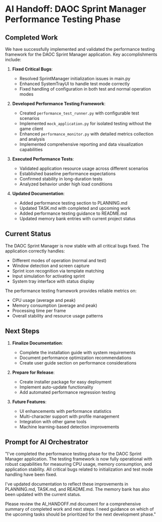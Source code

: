 # AI Handoff: DAOC Sprint Manager Performance Testing Phase

## Completed Work

We have successfully implemented and validated the performance testing framework for the DAOC Sprint Manager application. Key accomplishments include:

1. **Fixed Critical Bugs**:
   - Resolved SprintManager initialization issues in main.py
   - Enhanced SystemTrayUI to handle test mode correctly
   - Fixed handling of configuration in both test and normal operation modes

2. **Developed Performance Testing Framework**:
   - Created `performance_test_runner.py` with configurable test scenarios
   - Implemented `mock_application.py` for isolated testing without the game client
   - Enhanced `performance_monitor.py` with detailed metrics collection and analysis
   - Implemented comprehensive reporting and data visualization capabilities

3. **Executed Performance Tests**:
   - Validated application resource usage across different scenarios
   - Established baseline performance expectations
   - Confirmed stability in long-duration tests
   - Analyzed behavior under high load conditions

4. **Updated Documentation**:
   - Added performance testing section to PLANNING.md
   - Updated TASK.md with completed and upcoming work
   - Added performance testing guidance to README.md
   - Updated memory bank entries with current project status

## Current Status

The DAOC Sprint Manager is now stable with all critical bugs fixed. The application correctly handles:
- Different modes of operation (normal and test)
- Window detection and screen capture
- Sprint icon recognition via template matching
- Input simulation for activating sprint
- System tray interface with status display

The performance testing framework provides reliable metrics on:
- CPU usage (average and peak)
- Memory consumption (average and peak)
- Processing time per frame
- Overall stability and resource usage patterns

## Next Steps

1. **Finalize Documentation**:
   - Complete the installation guide with system requirements
   - Document performance optimization recommendations
   - Create user guide section on performance considerations

2. **Prepare for Release**:
   - Create installer package for easy deployment
   - Implement auto-update functionality
   - Add automated performance regression testing

3. **Future Features**:
   - UI enhancements with performance statistics
   - Multi-character support with profile management
   - Integration with other game tools
   - Machine learning-based detection improvements

## Prompt for AI Orchestrator

"I've completed the performance testing phase for the DAOC Sprint Manager application. The testing framework is now fully operational with robust capabilities for measuring CPU usage, memory consumption, and application stability. All critical bugs related to initialization and test mode handling have been fixed.

I've updated documentation to reflect these improvements in PLANNING.md, TASK.md, and README.md. The memory bank has also been updated with the current status.

Please review the AI_HANDOFF.md document for a comprehensive summary of completed work and next steps. I need guidance on which of the upcoming tasks should be prioritized for the next development phase."
